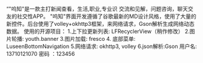 “"呜知"是一款主打新闻查看，生活,职业,专业识
交流和见解，问题咨询，聊天交友的社交性APP。
"呜知"界面开发遵循了谷歌最新的MD设计风格，使用了大量的新控件。后台使用了volley+okhttp3框架，来网络请求，Gson解析生成网络动态数据。
使用的开源项目：
1.上下拉更新列表: LFRecyclerView（稍作修改）
2.图片轮播: youth.banner
3.图片加载: fresco
4. 底部菜单: LuseenBottomNavigation
5.网络请求: okhttp3, volley
6.json解析:Gson
用户名: 13710121070
密码 ：123456

